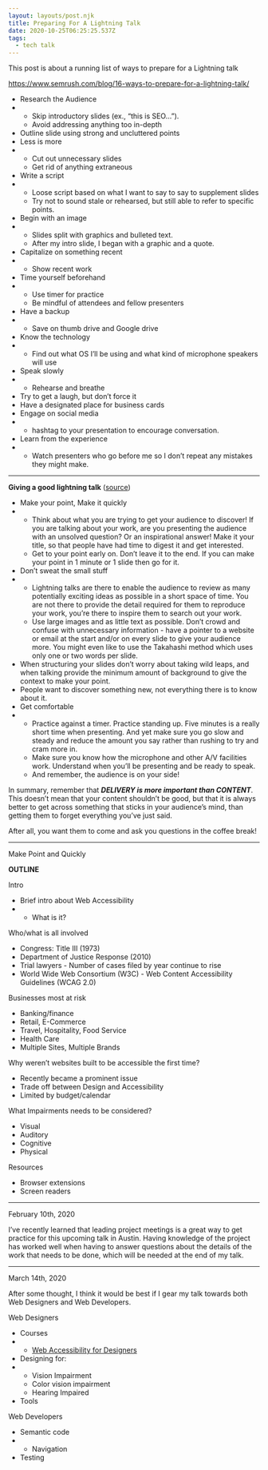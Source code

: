 ```yaml
---
layout: layouts/post.njk
title: Preparing For A Lightning Talk
date: 2020-10-25T06:25:25.537Z
tags:
  - tech talk
---
```

This post is about a running list of ways to prepare for a Lightning talk

<https://www.semrush.com/blog/16-ways-to-prepare-for-a-lightning-talk/>

* Research the Audience
* * Skip introductory slides (ex., “this is SEO…”).
  * Avoid addressing anything too in-depth
* Outline slide using strong and uncluttered points
* Less is more
* * Cut out unnecessary slides
  * Get rid of anything extraneous
* Write a script
* * Loose script based on what I want to say to say to supplement slides
  * Try not to sound stale or rehearsed, but still able to refer to specific points.
* Begin with an image
* * Slides split with graphics and bulleted text.
  * After my intro slide, I began with a graphic and a quote.
* Capitalize on something recent
* * Show recent work
* Time yourself beforehand
* * Use timer for practice
  * Be mindful of attendees and fellow presenters
* Have a backup
* * Save on thumb drive and Google drive
* Know the technology
* * Find out what OS I’ll be using and what kind of microphone speakers will use
* Speak slowly
* * Rehearse and breathe
* Try to get a laugh, but don’t force it
* Have a designated place for business cards
* Engage on social media
* * hashtag to your presentation to encourage conversation.
* Learn from the experience
* * Watch presenters who go before me so I don’t repeat any mistakes they might make.

- - -

**Giving a good lightning talk** ([source](https://software.ac.uk/home/cw11/giving-good-lightning-talk))

* Make your point, Make it quickly
* * Think about what you are trying to get your audience to discover! If you are talking about your work, are you presenting the audience with an unsolved question? Or an inspirational answer! Make it your title, so that people have had time to digest it and get interested.
  * Get to your point early on. Don’t leave it to the end. If you can make your point in 1 minute or 1 slide then go for it.
* Don’t sweat the small stuff
* * Lightning talks are there to enable the audience to review as many potentially exciting ideas as possible in a short space of time. You are not there to provide the detail required for them to reproduce your work, you’re there to inspire them to search out your work.
  * Use large images and as little text as possible. Don’t crowd and confuse with unnecessary information - have a pointer to a website or email at the start and/or on every slide to give your audience more. You might even like to use the Takahashi method which uses only one or two words per slide.
* When structuring your slides don’t worry about taking wild leaps, and when talking provide the minimum amount of background to give the context to make your point.
* People want to discover something new, not everything there is to know about it.
* Get comfortable
* * Practice against a timer. Practice standing up. Five minutes is a really short time when presenting. And yet make sure you go slow and steady and reduce the amount you say rather than rushing to try and cram more in.
  * Make sure you know how the microphone and other A/V facilities work. Understand when you’ll be presenting and be ready to speak.
  * And remember, the audience is on your side!

In summary, remember that ***DELIVERY is more important than CONTENT***. This doesn’t mean that your content shouldn’t be good, but that it is always better to get across something that sticks in your audience’s mind, than getting them to forget everything you’ve just said.

After all, you want them to come and ask you questions in the coffee break!

- - -

Make Point and Quickly

**OUTLINE**

Intro

* Brief intro about Web Accessibility
* * What is it?

Who/what is all involved

* Congress: Title III (1973)
* Department of Justice Response (2010)
* Trial lawyers - Number of cases filed by year continue to rise
* World Wide Web Consortium (W3C) - Web Content Accessibility Guidelines (WCAG 2.0)

Businesses most at risk

* Banking/finance
* Retail, E-Commerce
* Travel, Hospitality, Food Service
* Health Care
* Multiple Sites, Multiple Brands

Why weren’t websites built to be accessible the first time?

* Recently became a prominent issue
* Trade off between Design and Accessibility
* Limited by budget/calendar

What Impairments needs to be considered?

* Visual
* Auditory
* Cognitive
* Physical

Resources

* Browser extensions
* Screen readers

- - -

February 10th, 2020

I’ve recently learned that leading project meetings is a great way to get practice for this upcoming talk in Austin. Having knowledge of the project has worked well when having to answer questions about the details of the work that needs to be done, which will be needed at the end of my talk.

- - -

March 14th, 2020

After some thought, I think it would be best if I gear my talk towards both Web Designers and Web Developers.

Web Designers

* Courses
* * [Web Accessibility for Designers](https://www.udemy.com/course/web-accessibility-for-designers/)
* Designing for:
* * Vision Impairment
  * Color vision impairment
  * Hearing Impaired
* Tools

Web Developers

* Semantic code
* * Navigation
* Testing